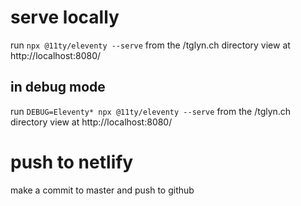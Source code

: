 # serve locally
run `npx @11ty/eleventy --serve` from the /tglyn.ch directory
view at http://localhost:8080/

## in debug mode
run `DEBUG=Eleventy* npx @11ty/eleventy --serve` from the /tglyn.ch directory
view at http://localhost:8080/

# push to netlify
make a commit to master and push to github

